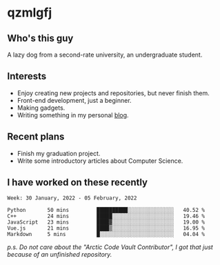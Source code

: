 # qzmlgfj

## Who's this guy

A lazy dog from a second-rate university, an undergraduate student.

## Interests

* Enjoy creating new projects and repositories, but never finish them.
* Front-end development, just a beginner.
* Making gadgets.
* Writing something in my personal [blog](https://blog.qzmlgfj.ml/).

## Recent plans

* Finish my graduation project.
* Write some introductory articles about Computer Science.

<!--
* Try to develop a website for [Anime4KCPP](https://github.com/TianZerL/Anime4KCPP).
* Develop a Markdown renderer which user can customize its css, of course it is GUI-based.~~(If I could finish  it before getting bored)~~
* Work with my [teammates](https://github.com/SWJTU-Lazy-Dogs).
* Find something interests me, as a hobby after finishing my ~~boring~~ homework.
-->

## I have worked on these recently

<!--START_SECTION:waka-->
```text
Week: 30 January, 2022 - 05 February, 2022

Python       50 mins         ██████████░░░░░░░░░░░░░░░   40.52 % 
C++          24 mins         █████░░░░░░░░░░░░░░░░░░░░   19.46 % 
JavaScript   23 mins         ████▓░░░░░░░░░░░░░░░░░░░░   19.00 % 
Vue.js       21 mins         ████▒░░░░░░░░░░░░░░░░░░░░   16.95 % 
Markdown     5 mins          █░░░░░░░░░░░░░░░░░░░░░░░░   04.04 % 
```
<!--END_SECTION:waka-->

*p.s.  Do not care about the "Arctic Code Vault Contributor", I got that just because of an unfinished repository.*

<!--
**qzmlgfj/qzmlgfj** is a ✨ _special_ ✨ repository because its `README.md` (this file) appears on your GitHub profile.

Here are some ideas to get you started:

- 🔭 I’m currently working on ...
- 🌱 I’m currently learning ...
- 👯 I’m looking to collaborate on ...
- 🤔 I’m looking for help with ...
- 💬 Ask me about ...
- 📫 How to reach me: ...
- 😄 Pronouns: ...
- ⚡ Fun fact: ...
-->

